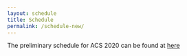 ```yaml
---
layout: schedule
title: Schedule
permalink: /schedule-new/
---
```


The preliminary schedule for ACS 2020 can be found at [here](https://github.com/AdvancesInCognitiveSystems/acs/raw/master/data/ACS-2020%20Conference%20Program.pdf)

